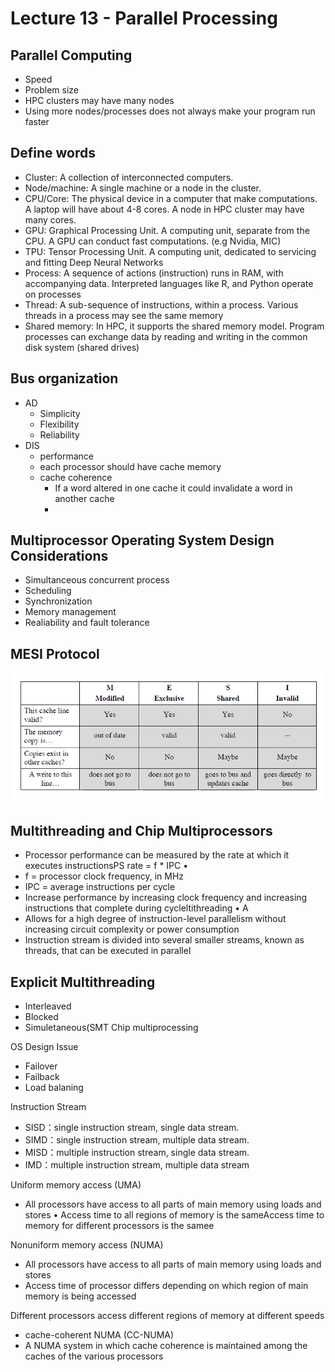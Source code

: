 # Lecture 13 - Parallel Processing

## Parallel Computing
- Speed
- Problem size
- HPC clusters may have many nodes
- Using more nodes/processes does not always make your program run faster

## Define words
- Cluster: A collection of interconnected computers.
- Node/machine: A single machine or a node in the cluster.
- CPU/Core: The physical device in a computer that make computations. A  laptop will have about 4-8 cores. A node in HPC cluster may have many  cores.
- GPU: Graphical Processing Unit. A computing unit, separate from the  CPU. A GPU can conduct fast computations. (e.g Nvidia, MIC)
- TPU: Tensor Processing Unit. A computing unit, dedicated to servicing  and fitting Deep Neural Networks
- Process: A sequence of actions (instruction) runs in RAM, with  accompanying data. Interpreted languages like R, and Python operate on processes
- Thread: A sub-sequence of instructions, within a process. Various  threads in a process may see the same memory
- Shared memory: In HPC, it supports the shared memory model. Program  processes can exchange data by reading and writing in the common disk  system (shared drives)


## Bus organization
- AD
  - Simplicity
  - Flexibility
  - Reliability
- DIS
  - performance
  - each processor should have cache memory
  - cache coherence
    - If a word altered in one cache it could invalidate a word in another cache
    - 

## Multiprocessor Operating System Design  Considerations
- Simultanceous concurrent process
- Scheduling
- Synchronization
- Memory management
- Realiability and fault tolerance	

## MESI Protocol
![](lec13_MESI.png)

## Multithreading and Chip Multiprocessors
- Processor performance can be measured by the rate at which it executes  instructionsPS rate = f * IPC • 
- f = processor clock frequency, in MHz
- IPC = average instructions per cycle
- Increase performance by increasing clock frequency and increasing  instructions that complete during cycleltithreading • A
- Allows for a high degree of instruction-level parallelism without increasing circuit  complexity or power consumption
- Instruction stream is divided into several smaller streams, known as threads, that  can be executed in parallel




## Explicit Multithreading
- Interleaved
- Blocked
- Simuletaneous(SMT Chip multiprocessing


OS Design Issue
- Failover
- Failback
- Load balaning
	
Instruction Stream
- SISD：single instruction stream, single data stream.
- SIMD：single instruction stream, multiple data  stream.
- MISD：multiple instruction stream, single  data stream.
- IMD：multiple instruction stream,  multiple data stream

Uniform memory access (UMA)
- All processors have access to all parts of main memory using loads and stores • Access time to all regions of memory is the sameAccess time to memory for different processors is the samee

Nonuniform memory access (NUMA)
- All processors have access to all parts of main memory using loads and stores 
- Access time of processor differs depending on which region of main memory is  being accessed

Different processors access different regions of memory at different speeds 
- cache-coherent NUMA (CC-NUMA) 
- A NUMA system in which cache coherence is maintained among the caches of the various processors
	
